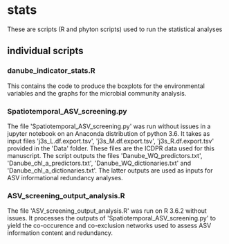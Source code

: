 # stats
These are scripts (R and phyton scripts) used to run the statistical analyses

## individual scripts
### danube_indicator_stats.R
This contains the code to produce the boxplots for the environmental variables and the graphs for the microbial community analysis. 

### Spatiotemporal_ASV_screening.py
The file 'Spatiotemporal_ASV_screening.py' was run without issues in a jupyter notebook on an Anaconda distribution of python 3.6.
It takes as input files 'j3s_L.df.export.tsv', 'j3s_M.df.export.tsv', 'j3s_R.df.export.tsv' provided in the 'Data' folder. These files are the ICDPR data used for this manuscript.
The script outputs the files 'Danube_WQ_predictors.txt', 'Danube_chl_a_predictors.txt', 'Danube_WQ_dictionaries.txt' and 'Danube_chl_a_dictionaries.txt'.
The latter outputs are used as inputs for ASV informational redundancy analyses. 

### ASV_screening_output_analysis.R
The file 'ASV_screening_output_analysis.R' was run on R 3.6.2 without issues.
It processes the outputs of 'Spatiotemporal_ASV_screening.py' to yield the co-occurence and co-exclusion networks used to assess ASV information content and redundancy.
